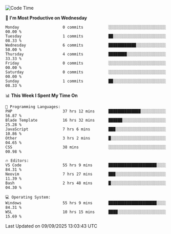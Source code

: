 <!--START_SECTION:waka-->
![Code Time](http://img.shields.io/badge/Code%20Time-5%2C789%20hrs%2028%20mins-blue)

📅 **I'm Most Productive on Wednesday** 

```text
Monday                   0 commits           ░░░░░░░░░░░░░░░░░░░░░░░░░   00.00 % 
Tuesday                  1 commits           ██░░░░░░░░░░░░░░░░░░░░░░░   08.33 % 
Wednesday                6 commits           ████████████░░░░░░░░░░░░░   50.00 % 
Thursday                 4 commits           ████████░░░░░░░░░░░░░░░░░   33.33 % 
Friday                   0 commits           ░░░░░░░░░░░░░░░░░░░░░░░░░   00.00 % 
Saturday                 0 commits           ░░░░░░░░░░░░░░░░░░░░░░░░░   00.00 % 
Sunday                   1 commits           ██░░░░░░░░░░░░░░░░░░░░░░░   08.33 % 
```


📊 **This Week I Spent My Time On** 

```text
💬 Programming Languages: 
PHP                      37 hrs 12 mins      ██████████████░░░░░░░░░░░   56.87 % 
Blade Template           16 hrs 32 mins      ██████░░░░░░░░░░░░░░░░░░░   25.28 % 
JavaScript               7 hrs 6 mins        ███░░░░░░░░░░░░░░░░░░░░░░   10.86 % 
Other                    3 hrs 2 mins        █░░░░░░░░░░░░░░░░░░░░░░░░   04.65 % 
CSS                      38 mins             ░░░░░░░░░░░░░░░░░░░░░░░░░   00.98 % 

🔥 Editors: 
VS Code                  55 hrs 9 mins       █████████████████████░░░░   84.31 % 
Neovim                   7 hrs 27 mins       ███░░░░░░░░░░░░░░░░░░░░░░   11.39 % 
Bash                     2 hrs 48 mins       █░░░░░░░░░░░░░░░░░░░░░░░░   04.30 % 

💻 Operating System: 
Windows                  55 hrs 9 mins       █████████████████████░░░░   84.31 % 
WSL                      10 hrs 15 mins      ████░░░░░░░░░░░░░░░░░░░░░   15.69 % 
```


 Last Updated on 09/09/2025 13:03:43 UTC
<!--END_SECTION:waka-->
